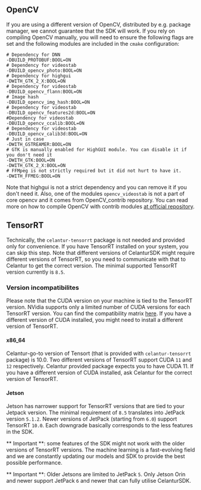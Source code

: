 ## OpenCV

If you are using a different version of OpenCV, distributed by e.g. package manager, we cannot guarantee that the SDK will work. If you rely on compiling OpenCV manually, you will need to ensure the following flags are set and the following modules are included in the `cmake` configuration:

```
# Dependency for DNN
-DBUILD_PROTOBUF:BOOL=ON 
# Dependency for videostab
-DBUILD_opencv_photo:BOOL=ON 
# Dependency for highgui
-DWITH_GTK_2_X:BOOL=ON 
# Dependency for videostab
-DBUILD_opencv_flann:BOOL=ON 
# Image hash
-DBUILD_opencv_img_hash:BOOL=ON 
# Dependency for videostab
-DBUILD_opencv_features2d:BOOL=ON 
#Dependency for videostab
-DBUILD_opencv_ccalib:BOOL=ON 
# Dependency for videostab
-DBUILD_opencv_calib3d:BOOL=ON 
# Just in case
-DWITH_GSTREAMER:BOOL=ON
# GTK is manually enabled for HighGUI module. You can disable it if you don't need it
-DWITH_GTK:BOOL=ON
-DWITH_GTK_2_X:BOOL=ON
# FFMpeg is not strictly required but it did not hurt to have it.
-DWITH_FFMEG:BOOL=ON
```

Note that highgui is not a strict dependency and you can remove it if you don't need it. Also, one of the modules `opencv_videostab` is not a part of core opencv and it comes from OpenCV_contrib repository. You can read more on how to compile OpenCV with contrib modules [at official repository](https://github.com/opencv/opencv_contrib).

## TensorRT
Technically, the `celantur-tensorrt` package is not needed and provided only for convenience. If you have TensorRT installed on your system, you can skip this step. Note that different versions of CelanturSDK might require different versions of TensorRT, so you need to communicate with that to Celantur to get the correct version. The minimal supported TensorRT version currently is `8.5`. 


### Version incompatibilites
Please note that the CUDA version on your machine is tied to the TensorRT version. NVidia supports only a limited number of CUDA versions for each TensorRT version. You can find the compatibility matrix [here](https://docs.nvidia.com/deeplearning/tensorrt/support-matrix/index.html). If you have a different version of CUDA installed, you might need to install a different version of TensorRT.

#### x86_64
Celantur-go-to version of Tensort (that is provided with `celantur-tensorrt` package) is 10.0. Two different versions of TensorRT support CUDA `11` and `12` respectively. Celantur provided package expects you to have CUDA 11. If you have a different version of CUDA installed, ask Celantur for the correct version of TensorRT.
#### Jetson
Jetson has narrower support for TensorRT versions that are tied to your Jetpack version. The minimal requirement of `8.5` translates into JetPack version `5.1.2`. Newer versions of JetPack (starting from `6.0`) support TensorRT `10.0`. Each downgrade basically corresponds to the less features in the SDK.

** Important **: some features of the SDK might not work with the older versions of TensorRT versions. The machine learning is a fast-evolving field and we are constantly updating our models and SDK to provide the best possible performance.

** Important **: Older Jetsons are limited to JetPack `5`. Only Jetson Orin and newer support JetPack `6` and newer that can fully utilise CelanturSDK.